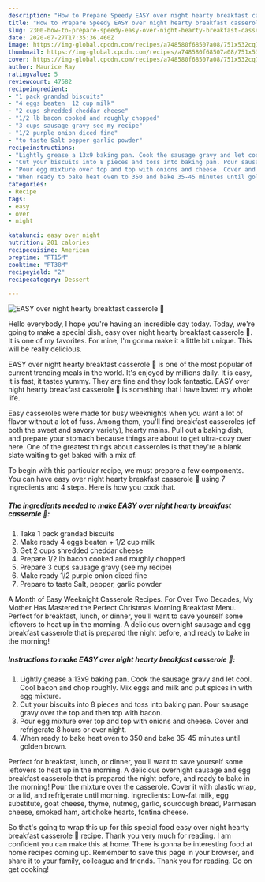 ```yaml
---
description: "How to Prepare Speedy EASY over night hearty breakfast casserole 🍳"
title: "How to Prepare Speedy EASY over night hearty breakfast casserole 🍳"
slug: 2300-how-to-prepare-speedy-easy-over-night-hearty-breakfast-casserole
date: 2020-07-27T17:35:36.460Z
image: https://img-global.cpcdn.com/recipes/a748580f68507a08/751x532cq70/easy-over-night-hearty-breakfast-casserole-🍳-recipe-main-photo.jpg
thumbnail: https://img-global.cpcdn.com/recipes/a748580f68507a08/751x532cq70/easy-over-night-hearty-breakfast-casserole-🍳-recipe-main-photo.jpg
cover: https://img-global.cpcdn.com/recipes/a748580f68507a08/751x532cq70/easy-over-night-hearty-breakfast-casserole-🍳-recipe-main-photo.jpg
author: Maurice Ray
ratingvalue: 5
reviewcount: 47582
recipeingredient:
- "1 pack grandad biscuits"
- "4 eggs beaten  12 cup milk"
- "2 cups shredded cheddar cheese"
- "1/2 lb bacon cooked and roughly chopped"
- "3 cups sausage gravy see my recipe"
- "1/2 purple onion diced fine"
- "to taste Salt pepper garlic powder"
recipeinstructions:
- "Lightly grease a 13x9 baking pan. Cook the sausage gravy and let cool. Cool bacon and chop roughly. Mix eggs and milk and put spices in with egg mixture."
- "Cut your biscuits into 8 pieces and toss into baking pan. Pour sausage gravy over the top and then top with bacon."
- "Pour egg mixture over top and top with onions and cheese. Cover and refrigerate 8 hours or over night."
- "When ready to bake heat oven to 350 and bake 35-45 minutes until golden brown."
categories:
- Recipe
tags:
- easy
- over
- night

katakunci: easy over night 
nutrition: 201 calories
recipecuisine: American
preptime: "PT15M"
cooktime: "PT38M"
recipeyield: "2"
recipecategory: Dessert

---
```



![EASY over night hearty breakfast casserole 🍳](https://img-global.cpcdn.com/recipes/a748580f68507a08/751x532cq70/easy-over-night-hearty-breakfast-casserole-🍳-recipe-main-photo.jpg)

Hello everybody, I hope you're having an incredible day today. Today, we're going to make a special dish, easy over night hearty breakfast casserole 🍳. It is one of my favorites. For mine, I'm gonna make it a little bit unique. This will be really delicious.

EASY over night hearty breakfast casserole 🍳 is one of the most popular of current trending meals in the world. It's enjoyed by millions daily. It is easy, it is fast, it tastes yummy. They are fine and they look fantastic. EASY over night hearty breakfast casserole 🍳 is something that I have loved my whole life.

Easy casseroles were made for busy weeknights when you want a lot of flavor without a lot of fuss. Among them, you&#39;ll find breakfast casseroles (of both the sweet and savory variety), hearty mains. Pull out a baking dish, and prepare your stomach because things are about to get ultra-cozy over here. One of the greatest things about casseroles is that they&#39;re a blank slate waiting to get baked with a mix of.


To begin with this particular recipe, we must prepare a few components. You can have easy over night hearty breakfast casserole 🍳 using 7 ingredients and 4 steps. Here is how you cook that.

<!--inarticleads1-->

##### The ingredients needed to make EASY over night hearty breakfast casserole 🍳:

1. Take 1 pack grandad biscuits
1. Make ready 4 eggs beaten + 1/2 cup milk
1. Get 2 cups shredded cheddar cheese
1. Prepare 1/2 lb bacon cooked and roughly chopped
1. Prepare 3 cups sausage gravy (see my recipe)
1. Make ready 1/2 purple onion diced fine
1. Prepare to taste Salt, pepper, garlic powder


A Month of Easy Weeknight Casserole Recipes. For Over Two Decades, My Mother Has Mastered the Perfect Christmas Morning Breakfast Menu. Perfect for breakfast, lunch, or dinner, you&#39;ll want to save yourself some leftovers to heat up in the morning. A delicious overnight sausage and egg breakfast casserole that is prepared the night before, and ready to bake in the morning! 

<!--inarticleads2-->

##### Instructions to make EASY over night hearty breakfast casserole 🍳:

1. Lightly grease a 13x9 baking pan. Cook the sausage gravy and let cool. Cool bacon and chop roughly. Mix eggs and milk and put spices in with egg mixture.
1. Cut your biscuits into 8 pieces and toss into baking pan. Pour sausage gravy over the top and then top with bacon.
1. Pour egg mixture over top and top with onions and cheese. Cover and refrigerate 8 hours or over night.
1. When ready to bake heat oven to 350 and bake 35-45 minutes until golden brown.


Perfect for breakfast, lunch, or dinner, you&#39;ll want to save yourself some leftovers to heat up in the morning. A delicious overnight sausage and egg breakfast casserole that is prepared the night before, and ready to bake in the morning! Pour the mixture over the casserole. Cover it with plastic wrap, or a lid, and refrigerate until morning. Ingredients: Low-fat milk, egg substitute, goat cheese, thyme, nutmeg, garlic, sourdough bread, Parmesan cheese, smoked ham, artichoke hearts, fontina cheese. 

So that's going to wrap this up for this special food easy over night hearty breakfast casserole 🍳 recipe. Thank you very much for reading. I am confident you can make this at home. There is gonna be interesting food at home recipes coming up. Remember to save this page in your browser, and share it to your family, colleague and friends. Thank you for reading. Go on get cooking!
